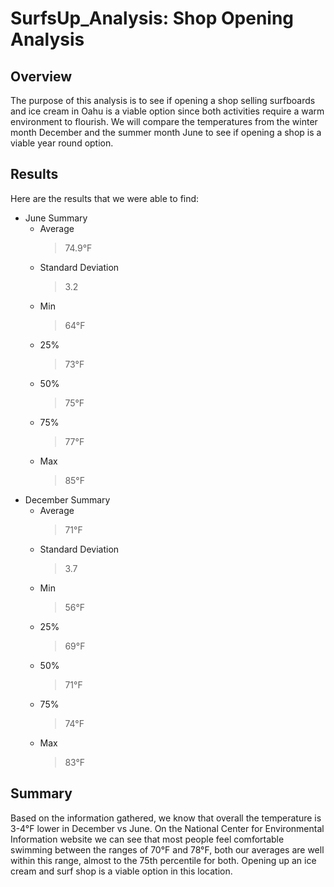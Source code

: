 # SurfsUp_Analysis: Shop Opening Analysis
 
 
## Overview
The purpose of this analysis is to see if opening a shop selling surfboards and ice cream in Oahu is a viable option since both activities require a warm environment to flourish. We will compare the temperatures from the winter month December and the summer month June to see if opening a shop is a viable year round option.
 
## Results
Here are the results that we were able to find:
 
* June Summary
    - Average
        >74.9&deg;F
    - Standard Deviation
        >3.2
    - Min
        >64&deg;F
    - 25%
        >73&deg;F
    - 50%
        >75&deg;F
    - 75%
        >77&deg;F
    - Max
        >85&deg;F
* December Summary
    - Average
        >71&deg;F
    - Standard Deviation
        >3.7
    - Min
        >56&deg;F
    - 25%
        >69&deg;F
    - 50%
        >71&deg;F
    - 75%
        >74&deg;F
    - Max
        >83&deg;F
## Summary
Based on the information gathered, we know that overall the temperature is 3-4&deg;F lower in December vs June. On the National Center for Environmental Information website we can see that most people feel comfortable swimming between the ranges of 70&deg;F and 78&deg;F, both our averages are well within this range, almost to the 75th percentile for both. Opening up an ice cream and surf shop is a viable option in this location.